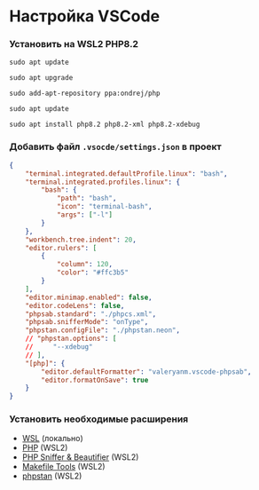 # Настройка VSCode



### Установить на WSL2 PHP8.2

```shell
sudo apt update
```

```shell
sudo apt upgrade
```

```shell
sudo add-apt-repository ppa:ondrej/php
```

```shell
sudo apt update
```

```shell
sudo apt install php8.2 php8.2-xml php8.2-xdebug
```



### Добавить файл `.vsocde/settings.json` в проект

```json
{
    "terminal.integrated.defaultProfile.linux": "bash",
    "terminal.integrated.profiles.linux": {
        "bash": {
            "path": "bash",
            "icon": "terminal-bash",
            "args": ["-l"]
        }
    },
    "workbench.tree.indent": 20,
    "editor.rulers": [
        {
            "column": 120,
            "color": "#ffc3b5"
        }
    ],
    "editor.minimap.enabled": false,
    "editor.codeLens": false,
    "phpsab.standard": "./phpcs.xml",
    "phpsab.snifferMode": "onType",
    "phpstan.configFile": "./phpstan.neon",
    // "phpstan.options": [
    //     "--xdebug"
    // ],
    "[php]": {
        "editor.defaultFormatter": "valeryanm.vscode-phpsab",
        "editor.formatOnSave": true
    }
}
```



### Установить необходимые расширения

- [WSL](https://marketplace.visualstudio.com/items?itemName=ms-vscode-remote.remote-wsl) (локально)
- [PHP](https://marketplace.visualstudio.com/items?itemName=DEVSENSE.phptools-vscode) (WSL2)
- [PHP Sniffer & Beautifier](https://marketplace.visualstudio.com/items?itemName=ValeryanM.vscode-phpsab) (WSL2)
- [Makefile Tools](https://marketplace.visualstudio.com/items?itemName=ms-vscode.makefile-tools) (WSL2)
- [phpstan](https://marketplace.visualstudio.com/items?itemName=SanderRonde.phpstan-vscode) (WSL2)

